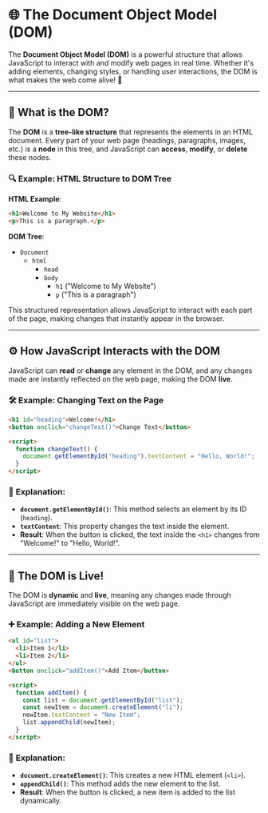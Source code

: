 # 🌐 **The Document Object Model (DOM)**

The **Document Object Model (DOM)** is a powerful structure that allows JavaScript to interact with and modify web pages in real time. Whether it's adding elements, changing styles, or handling user interactions, the DOM is what makes the web come alive! 🌟

---

## 🧩 **What is the DOM?**

The **DOM** is a **tree-like structure** that represents the elements in an HTML document. Every part of your web page (headings, paragraphs, images, etc.) is a **node** in this tree, and JavaScript can **access**, **modify**, or **delete** these nodes.

### 🔍 **Example: HTML Structure to DOM Tree**

**HTML Example**:
```html
<h1>Welcome to My Website</h1>
<p>This is a paragraph.</p>
```

**DOM Tree**:
- `Document`
  - `html`
    - `head`
    - `body`
      - `h1` ("Welcome to My Website")
      - `p` ("This is a paragraph")

This structured representation allows JavaScript to interact with each part of the page, making changes that instantly appear in the browser.

---

## ⚙️ **How JavaScript Interacts with the DOM**

JavaScript can **read** or **change** any element in the DOM, and any changes made are instantly reflected on the web page, making the DOM **live**.

### 🛠️ **Example: Changing Text on the Page**

```html
<h1 id="heading">Welcome!</h1>
<button onclick="changeText()">Change Text</button>

<script>
  function changeText() {
    document.getElementById("heading").textContent = "Hello, World!";
  }
</script>
```

### 📝 **Explanation**:
- **`document.getElementById()`**: This method selects an element by its ID (`heading`).
- **`textContent`**: This property changes the text inside the element.
- **Result**: When the button is clicked, the text inside the `<h1>` changes from "Welcome!" to "Hello, World!".

---

## 🔄 **The DOM is Live!**

The DOM is **dynamic** and **live**, meaning any changes made through JavaScript are immediately visible on the web page.

### ➕ **Example: Adding a New Element**

```html
<ul id="list">
  <li>Item 1</li>
  <li>Item 2</li>
</ul>
<button onclick="addItem()">Add Item</button>

<script>
  function addItem() {
    const list = document.getElementById("list");
    const newItem = document.createElement("li");
    newItem.textContent = "New Item";
    list.appendChild(newItem);
  }
</script>
```

### 📝 **Explanation**:
- **`document.createElement()`**: This creates a new HTML element (`<li>`).
- **`appendChild()`**: This method adds the new element to the list.
- **Result**: When the button is clicked, a new item is added to the list dynamically.
